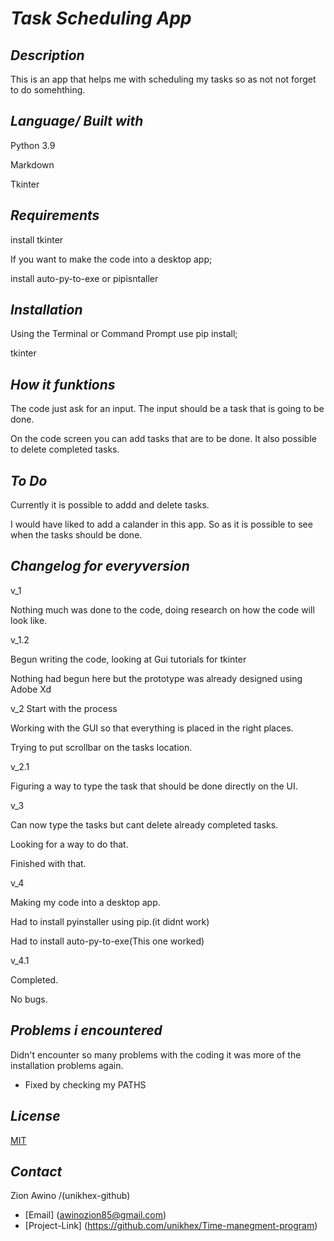 # *Task Scheduling App*

## *Description*

This is an app that helps me with scheduling my tasks so as not not forget to do somehthing.

## *Language/ Built with*

Python 3.9

Markdown

Tkinter

## *Requirements*

install tkinter

If you want to make the code into a desktop app;

install auto-py-to-exe or pipisntaller

## *Installation*

Using the Terminal or Command Prompt use pip install;
  
  tkinter

## *How it funktions*

The code just ask for an input. The input should be a task that is going to be done.

On the code screen you can add tasks that are to be done. It also possible to delete completed tasks.

## *To Do*

Currently it is possible to addd and delete tasks.

I would have liked to add a calander in this app. So as it is possible to see when the tasks should be done.

## *Changelog for everyversion*

v_1

Nothing much was done to the code, doing research on how the code will look like.

v_1.2

Begun writing the code, looking at Gui tutorials for tkinter

Nothing had begun here but the prototype was already designed using Adobe Xd

v_2
Start with the process

Working with the GUI so that everything is placed in the right places.

Trying to  put  scrollbar on the tasks location.

v_2.1

Figuring a way to type  the task that should be done directly on the UI.

v_3

Can now type the tasks but cant delete already completed tasks.

Looking for a way to do that.

Finished with that.

v_4

Making my code into a desktop app.

Had to install pyinstaller using pip.(it didnt work)

Had to install auto-py-to-exe(This one worked)

v_4.1

Completed.

No bugs.

## *Problems i encountered*

Didn't encounter so many problems with the coding it was more of the installation problems again.

- Fixed by checking my PATHS

## *License*

[MIT](https://choosealicense.com/licenses/mit/)

## *Contact*

Zion Awino /(unikhex-github)

- [Email] (awinozion85@gmail.com)
- [Project-Link] (<https://github.com/unikhex/Time-manegment-program>)
